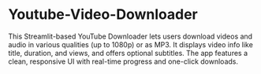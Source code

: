 # Youtube-Video-Downloader
This Streamlit-based YouTube Downloader lets users download videos and audio in various qualities (up to 1080p) or as MP3. It displays video info like title, duration, and views, and offers optional subtitles. The app features a clean, responsive UI with real-time progress and one-click downloads.
